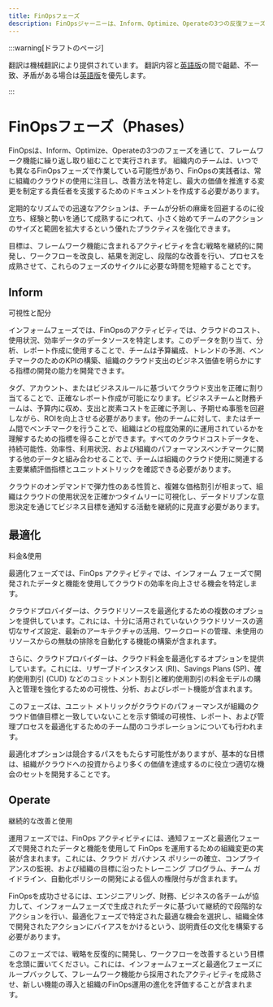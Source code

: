 ```yaml
---
title: FinOpsフェーズ
description: FinOpsジャーニーは、Inform、Optimize、Operateの3つの反復フェーズで構成されています。各フェーズの詳細と開始方法について理解します。
---
```


[英語版]: https://www.finops.org/framework/phases/

:::warning[ドラフトのページ]

翻訳は機械翻訳により提供されています。
翻訳内容と[英語版]の間で齟齬、不一致、矛盾がある場合は[英語版]を優先します。

:::

# FinOpsフェーズ（Phases）

FinOpsは、Inform、Optimize、Operateの3つのフェーズを通じて、フレームワーク機能に繰り返し取り組むことで実行されます。
組織内のチームは、いつでも異なるFinOpsフェーズで作業している可能性があり、FinOpsの実践者は、常に組織のクラウドの使用に注目し、改善方法を特定し、最大の価値を推進する変更を制定する責任者を支援するためのドキュメントを作成する必要があります。

定期的なリズムでの迅速なアクションは、チームが分析の麻痺を回避するのに役立ち、経験と勢いを通じて成熟するにつれて、小さく始めてチームのアクションのサイズと範囲を拡大するという優れたプラクティスを強化できます。

目標は、フレームワーク機能に含まれるアクティビティを含む戦略を継続的に開発し、ワークフローを改良し、結果を測定し、段階的な改善を行い、プロセスを成熟させて、これらのフェーズのサイクルに必要な時間を短縮することです。

## Inform

可視性と配分

インフォームフェーズでは、FinOpsのアクティビティでは、クラウドのコスト、使用状況、効率データのデータソースを特定します。このデータを割り当て、分析、レポート作成に使用することで、チームは予算編成、トレンドの予測、ベンチマークのためのKPIの構築、組織のクラウド支出のビジネス価値を明らかにする指標の開発の能力を開発できます。

タグ、アカウント、またはビジネスルールに基づいてクラウド支出を正確に割り当てることで、正確なレポート作成が可能になります。ビジネスチームと財務チームは、予算内に収め、支出と炭素コストを正確に予測し、予期せぬ事態を回避しながら、ROIを向上させる必要があります。他のチームに対して、またはチーム間でベンチマークを行うことで、組織はどの程度効果的に運用されているかを理解するための指標を得ることができます。すべてのクラウドコストデータを、持続可能性、効率性、利用状況、および組織のパフォーマンスベンチマークに関する他のデータと組み合わせることで、チームは組織のクラウド使用に関連する主要業績評価指標とユニットメトリックを確認できる必要があります。

クラウドのオンデマンドで弾力性のある性質と、複雑な価格割引が相まって、組織はクラウドの使用状況を正確かつタイムリーに可視化し、データドリブンな意思決定を通じてビジネス目標を通知する活動を継続的に見直す必要があります。

## 最適化

料金&使用

最適化フェーズでは、FinOps アクティビティでは、インフォーム フェーズで開発されたデータと機能を使用してクラウドの効率を向上させる機会を特定します。

クラウドプロバイダーは、クラウドリソースを最適化するための複数のオプションを提供しています。これには、十分に活用されていないクラウドリソースの適切なサイズ設定、最新のアーキテクチャの活用、ワークロードの管理、未使用のリソースからの無駄の排除を自動化する機能の構築が含まれます。

さらに、クラウドプロバイダーは、クラウド料金を最適化するオプションを提供しています。これには、リザーブドインスタンス (RI)、Savings Plans (SP)、確約使用割引 (CUD) などのコミットメント割引と確約使用割引の料金モデルの購入と管理を強化するための可視性、分析、およびレポート機能が含まれます。

このフェーズは、ユニット メトリックがクラウドのパフォーマンスが組織のクラウド価値目標と一致していないことを示す領域の可視性、レポート、および管理プロセスを最適化するためのチーム間のコラボレーションについても行われます。

最適化オプションは競合するパスをもたらす可能性がありますが、基本的な目標は、組織がクラウドへの投資からより多くの価値を達成するのに役立つ適切な機会のセットを開発することです。

## Operate

継続的な改善と使用

運用フェーズでは、FinOps アクティビティには、通知フェーズと最適化フェーズで開発されたデータと機能を使用して FinOps を運用するための組織変更の実装が含まれます。これには、クラウド ガバナンス ポリシーの確立、コンプライアンスの監視、および組織の目標に沿ったトレーニング プログラム、チーム ガイドライン、自動化ポリシーの開発による個人の権限付与が含まれます。

FinOpsを成功させるには、エンジニアリング、財務、ビジネスの各チームが協力して、インフォームフェーズで生成されたデータに基づいて継続的で段階的なアクションを行い、最適化フェーズで特定された最適な機会を選択し、組織全体で開発されたアクションにバイアスをかけるという、説明責任の文化を構築する必要があります。

このフェーズでは、戦略を反復的に開発し、ワークフローを改善するという目標を念頭に置いてください。これには、インフォームフェーズと最適化フェーズにループバックして、フレームワーク機能から採用されたアクティビティを成熟させ、新しい機能の導入と組織のFinOps運用の進化を評価することが含まれます。
